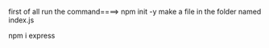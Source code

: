 first of all run the command====> npm init -y
make a file in the folder named index.js

npm i express
